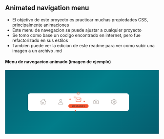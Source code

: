 ## Animated navigation menu

- El objetivo de este proyecto es practicar muchas propiedades CSS, principalmente animaciones
- Este menu de navegacion se puede ajustar a cualquier proyecto
- Se tomo como base un codigo encontrado en internet, pero fue refactorizado en sus estilos
- Tambien puede ver la edicion de este readme para ver como subir una imagen a un archivo .md

#### Menu de navegacion animado (imagen de ejemplo)

![Descripción de la imagen](./assets/Menu.png)
